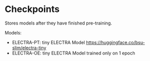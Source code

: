 # Checkpoints
Stores models after they have finished pre-training.

Models:
- ELECTRA-PT: tiny ELECTRA Model https://huggingface.co/bsu-slim/electra-tiny
- ELECTRA-OE: tiny ELECTRA Model trained only on 1 epoch
